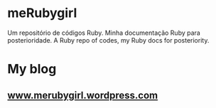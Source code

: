# meRubygirl
Um repositório de códigos Ruby. Minha documentação Ruby para posterioridade.
A Ruby repo of codes, my Ruby docs for posteriority.

# My blog
## www.merubygirl.wordpress.com
